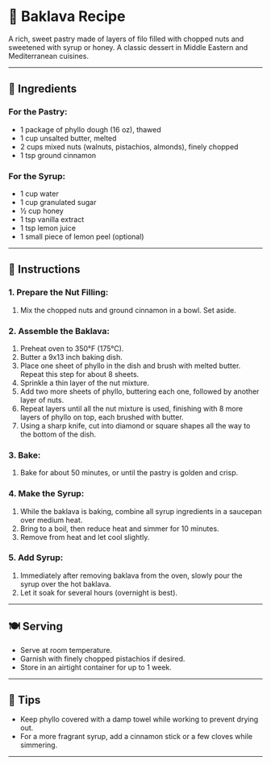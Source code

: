 # 🧁 Baklava Recipe

A rich, sweet pastry made of layers of filo filled with chopped nuts and sweetened with syrup or honey. A classic dessert in Middle Eastern and Mediterranean cuisines.

---

## 📝 Ingredients

### For the Pastry:
- 1 package of phyllo dough (16 oz), thawed
- 1 cup unsalted butter, melted
- 2 cups mixed nuts (walnuts, pistachios, almonds), finely chopped
- 1 tsp ground cinnamon

### For the Syrup:
- 1 cup water
- 1 cup granulated sugar
- ½ cup honey
- 1 tsp vanilla extract
- 1 tsp lemon juice
- 1 small piece of lemon peel (optional)

---

## 🍴 Instructions

### 1. Prepare the Nut Filling:
1. Mix the chopped nuts and ground cinnamon in a bowl. Set aside.

### 2. Assemble the Baklava:
1. Preheat oven to 350°F (175°C).
2. Butter a 9x13 inch baking dish.
3. Place one sheet of phyllo in the dish and brush with melted butter. Repeat this step for about 8 sheets.
4. Sprinkle a thin layer of the nut mixture.
5. Add two more sheets of phyllo, buttering each one, followed by another layer of nuts.
6. Repeat layers until all the nut mixture is used, finishing with 8 more layers of phyllo on top, each brushed with butter.
7. Using a sharp knife, cut into diamond or square shapes all the way to the bottom of the dish.

### 3. Bake:
1. Bake for about 50 minutes, or until the pastry is golden and crisp.

### 4. Make the Syrup:
1. While the baklava is baking, combine all syrup ingredients in a saucepan over medium heat.
2. Bring to a boil, then reduce heat and simmer for 10 minutes.
3. Remove from heat and let cool slightly.

### 5. Add Syrup:
1. Immediately after removing baklava from the oven, slowly pour the syrup over the hot baklava.
2. Let it soak for several hours (overnight is best).

---

## 🍽 Serving

- Serve at room temperature.
- Garnish with finely chopped pistachios if desired.
- Store in an airtight container for up to 1 week.

---

## 📌 Tips

- Keep phyllo covered with a damp towel while working to prevent drying out.
- For a more fragrant syrup, add a cinnamon stick or a few cloves while simmering.

---
